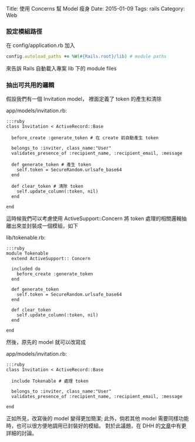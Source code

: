 Title: 使用 Concerns 幫 Model 瘦身
Date: 2015-01-09
Tags: rails
Category: Web


### 設定模組路徑

在 config/application.rb 加入
```ruby
config.autoload_paths += %W(#{Rails.root}/lib) # module paths
```
來告訴 Rails 自動載入專案 lib 下的 module files

### 抽出可共用的邏輯

假設我們有一個 Invitation model，
裡面定義了 token 的產生和清除

app/models/invitation.rb:

    :::ruby
    class Invitation < ActiveRecord::Base

      before_create :generate_token # 在 create 前自動產生 token

      belongs_to :inviter, class_name:"User"
      validates_presence_of :recipient_name, :recipient_email, :message

      def generate_token # 產生 token
        self.token = SecureRandom.urlsafe_base64
      end

      def clear_token # 清除 token
        self.update_column(:token, nil)
      end

    end

這時候我們可以考慮使用 ActiveSupport::Concern
將 token 處理的相關邏輯抽離出來並封裝成一個模組，如下

lib/tokenable.rb:

    :::ruby
    module Tokenable
      extend ActiveSupport:: Concern

      included do
        before_create :generate_token
      end

      def generate_token
        self.token = SecureRandom.urlsafe_base64
      end

      def clear_token
        self.update_column(:token, nil)
      end

    end

然後，原先的 model 就可以改寫成

app/models/invitation.rb:

    :::ruby
    class Invitation < ActiveRecord::Base

      include Tokenable # 處理 token

      belongs_to :inviter, class_name:"User"
      validates_presence_of :recipient_name, :recipient_email, :message

    end

正如所見，改寫後的 model 變得更加簡潔;
此外，倘若其他 model 需要同樣功能時，也可以很方便地調用已封裝好的模組。
對於此議題，在 DHH 的[文章](https://signalvnoise.com/posts/3372-put-chubby-models-on-a-diet-with-concerns)中有更詳細的討論。
